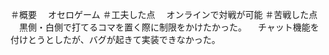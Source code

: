 ＃概要
　オセロゲーム
＃工夫した点
　オンラインで対戦が可能
＃苦戦した点
　黒側・白側で打てるコマを置く際に制限をかけたかった。
　チャット機能を付けとうとしたが、バグが起きて実装できなかった。

